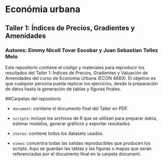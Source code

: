 # Económia urbana
## Taller 1: Índices de Precios, Gradientes y Amenidades
### Autores: Eimmy Nicoll Tovar Escobar y Juan Sebastian Tellez Melo 

Este repositorio contiene el código y materiales para reproducir los resultados del Taller 1: Índices de Precios, Gradientes y Valuación de Amenidades del curso de Economía Urbana (ECON 4683). El objetivo es que cualquier persona pueda replicar los ejercicios, desde la preparación de datos hasta la generación de tablas y figuras finales.


##Carpetas del repositorio

- `document`: contiene el documento final del Taller en PDF.

- `scripts`: incluye los archivos de R que se utilizan para preparar datos, estimar modelos, generar gráficos y exportar resultados.

- `stores`: contiene todos los datasets usados.

- `views`: concentra todas las salidas reproducibles que producen los scripts. Aquí se guardan las tablas y las figuras o mapas que serán referenciadas por el documento final en la carpeta document.